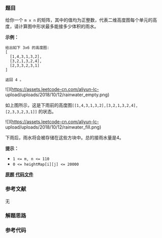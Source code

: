 ### 题目
给你一个 `m x n` 的矩阵，其中的值均为正整数，代表二维高度图每个单元的高度，请计算图中形状最多能接多少体积的雨水。



**示例：**

    
    
    给出如下 3x6 的高度图:
    [
      [1,4,3,1,3,2],
      [3,2,1,3,2,4],
      [2,3,3,2,3,1]
    ]
    
    返回 4 。
    

![](https://assets.leetcode-cn.com/aliyun-lc-
upload/uploads/2018/10/12/rainwater_empty.png)

如上图所示，这是下雨前的高度图`[[1,4,3,1,3,2],[3,2,1,3,2,4],[2,3,3,2,3,1]]` 的状态。



![](https://assets.leetcode-cn.com/aliyun-lc-
upload/uploads/2018/10/12/rainwater_fill.png)

下雨后，雨水将会被存储在这些方块中。总的接雨水量是4。



**提示：**

  * `1 <= m, n <= 110`
  * `0 <= heightMap[i][j] <= 20000`

 **[原题](https://leetcode-cn.com/problems/trapping-rain-water-ii/)**    **[代码文件]()**


### 参考文献
无

### 解题思路




### 参考代码

```go


```




